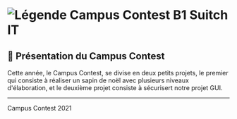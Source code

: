 # ![Légende](https://i.goopics.net/klrmL.png) Campus Contest B1 Suitch IT

## 📜 Présentation du Campus Contest

Cette année, le Campus Contest, se divise en deux petits projets, le premier qui consiste à réaliser un sapin de noël avec plusieurs niveaux d'élaboration, et le deuxième projet consiste à sécurisert notre projet GUI.


-----------------

Campus Contest 2021